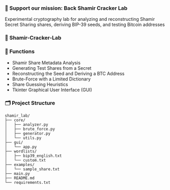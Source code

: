 ### 💚 Support our mission: Back Shamir Cracker Lab

Experimental cryptography lab for analyzing and reconstructing Shamir Secret Sharing shares, 
deriving BIP-39 seeds, and testing Bitcoin addresses

### 🔐 Shamir-Cracker-Lab


### 🧠 Functions 

- Shamir Share Metadata Analysis
- Generating Test Shares from a Secret
- Reconstructing the Seed and Deriving a BTC Address
- Brute-Force with a Limited Dictionary
- Share Guessing Heuristics
- Tkinter Graphical User Interface (GUI)


### 🗂️ Project Structure


```
shamir_lab/
├── core/
│   ├── analyzer.py
│   ├── brute_force.py
│   ├── generator.py
│   └── utils.py
├── gui/
│   └── app.py
├── wordlists/
│   ├── bip39_english.txt
│   └── custom.txt
├── examples/
│   └── sample_share.txt
├── main.py
├── README.md
└── requirements.txt
```
